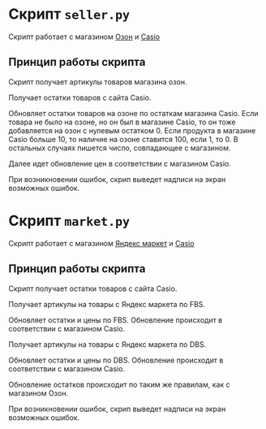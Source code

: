 # Скрипт `seller.py` 

 Скрипт работает с магазином [Озон](https://www.ozon.ru) и [Casio](https://timeworld.ru/)

## Принцип работы скрипта

Скрипт получает артикулы товаров магазина озон.

Получает остатки товаров с сайта Casio.

Обновляет остатки товаров на озоне по остаткам магазина Casio. Если товара не было на озоне, но он был в магазине Casio, то он тоже добавляется на озон с нулевым остатком 0. Если продукта в магазине Casio больше 10, то наличие на озоне ставится 100, если 1, то 0. В остальных случаях пишется число, совпадающее с магазином. 

Далее идет обновление цен в соответствии с магазином Casio.

При возникновении ошибок, скрип выведет надписи на экран возможных ошибок.

# Скрипт `market.py`

 Скрипт работает с магазином [Яндекс маркет](https://market.yandex.ru) и [Casio](https://timeworld.ru/)

## Принцип работы скрипта

Скрипт получает остатки товаров с сайта Casio.

Получает артикулы на товары с Яндекс маркета по FBS.

Обновляет остатки и цены по FBS. Обновление происходит в соответствии с магазином Casio.

Получает артикулы на товары с Яндекс маркета по DBS.

Обновляет остатки и цены по DBS. Обновление происходит в соответствии с магазином Casio.

Обновление остатков происходит по таким же правилам, как с магазином Озон.

При возникновении ошибок, скрип выведет надписи на экран возможных ошибок.